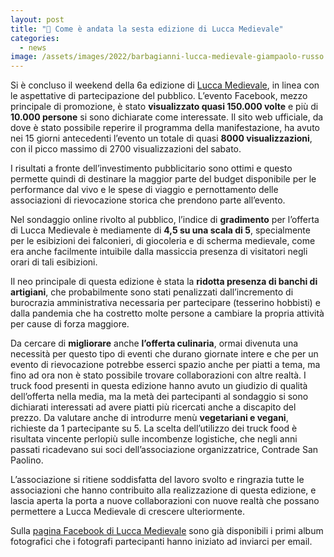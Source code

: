 ```yaml
---
layout: post
title: "🦉 Come è andata la sesta edizione di Lucca Medievale"
categories:
  - news
image: /assets/images/2022/barbagianni-lucca-medievale-giampaolo-russo.jpg
---
```


Si è concluso il weekend della 6a edizione di
[Lucca Medievale](https://luccamedievale.it), in linea con le aspettative di
partecipazione del pubblico. L’evento Facebook, mezzo principale di promozione,
è stato **visualizzato quasi 150.000 volte** e più di **10.000 persone** si sono
dichiarate come interessate. Il sito web ufficiale, da dove è stato possibile
reperire il programma della manifestazione, ha avuto nei 15 giorni antecedenti
l’evento un totale di quasi **8000 visualizzazioni**, con il picco massimo di
2700 visualizzazioni del sabato.

<!-- more -->

I risultati a fronte dell’investimento pubblicitario sono ottimi e questo
permette quindi di destinare la maggior parte del budget disponibile per le
performance dal vivo e le spese di viaggio e pernottamento delle associazioni di
rievocazione storica che prendono parte all’evento.

Nel sondaggio online rivolto al pubblico, l’indice di **gradimento** per
l’offerta di Lucca Medievale è mediamente di **4,5 su una scala di 5**,
specialmente per le esibizioni dei falconieri, di giocoleria e di scherma
medievale, come era anche facilmente intuibile dalla massiccia presenza di
visitatori negli orari di tali esibizioni.

Il neo principale di questa edizione è stata la **ridotta presenza di banchi di
artigiani**, che probabilmente sono stati penalizzati dall’incremento di
burocrazia amministrativa necessaria per partecipare (tesserino hobbisti) e
dalla pandemia che ha costretto molte persone a cambiare la propria attività per
cause di forza maggiore.

Da cercare di **migliorare** anche **l’offerta culinaria**, ormai divenuta una
necessità per questo tipo di eventi che durano giornate intere e che per un
evento di rievocazione potrebbe esserci spazio anche per piatti a tema, ma fino
ad ora non è stato possibile trovare collaborazioni con altre realtà. I truck
food presenti in questa edizione hanno avuto un giudizio di qualità dell’offerta
nella media, ma la metà dei partecipanti al sondaggio si sono dichiarati
interessati ad avere piatti più ricercati anche a discapito del prezzo. Da
valutare anche di introdurre menù **vegetariani e vegani**, richieste da 1
partecipante su 5. La scelta dell’utilizzo dei truck food è risultata vincente
perlopiù sulle incombenze logistiche, che negli anni passati ricadevano sui soci
dell’associazione organizzatrice, Contrade San Paolino.

L’associazione si ritiene soddisfatta del lavoro svolto e ringrazia tutte le
associazioni che hanno contribuito alla realizzazione di questa edizione, e
lascia aperta la porta a nuove collaborazioni con nuove realtà che possano
permettere a Lucca Medievale di crescere ulteriormente.

Sulla
[pagina Facebook di Lucca Medievale](https://www.facebook.com/luccamedievale)
sono già disponibili i primi album fotografici che i fotografi partecipanti
hanno iniziato ad inviarci per email.
